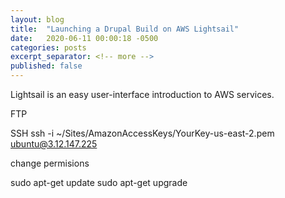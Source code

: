 ```yaml
---
layout: blog
title:  "Launching a Drupal Build on AWS Lightsail"
date:   2020-06-11 00:00:18 -0500
categories: posts
excerpt_separator: <!-- more -->
published: false
---
```


Lightsail is an easy user-interface introduction to AWS services.

<!-- more -->

FTP

SSH
ssh -i ~/Sites/AmazonAccessKeys/YourKey-us-east-2.pem ubuntu@3.12.147.225

change permisions

sudo apt-get update
sudo apt-get upgrade